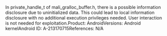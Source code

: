 In private_handle_t of mali_gralloc_buffer.h, there is a possible information disclosure due to uninitialized data. This could lead to local information disclosure with no additional execution privileges needed. User interaction is not needed for exploitation.Product: AndroidVersions: Android kernelAndroid ID: A-213170715References: N/A